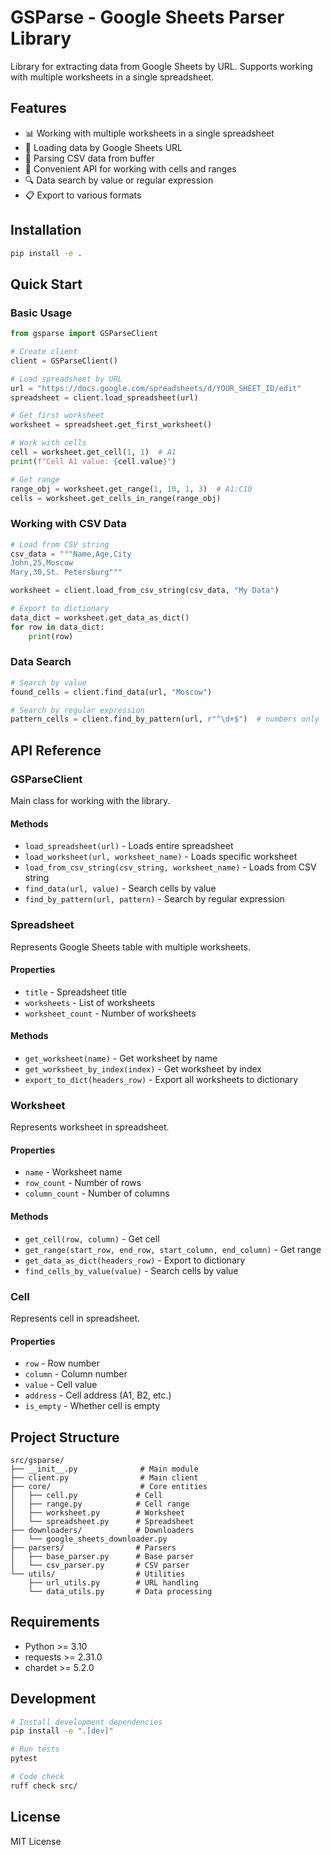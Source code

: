 # GSParse - Google Sheets Parser Library

Library for extracting data from Google Sheets by URL. Supports working with multiple worksheets in a single spreadsheet.

## Features

- 📊 Working with multiple worksheets in a single spreadsheet
- 🔗 Loading data by Google Sheets URL
- 📝 Parsing CSV data from buffer
- 🎯 Convenient API for working with cells and ranges
- 🔍 Data search by value or regular expression
- 📋 Export to various formats

## Installation

```bash
pip install -e .
```

## Quick Start

### Basic Usage

```python
from gsparse import GSParseClient

# Create client
client = GSParseClient()

# Load spreadsheet by URL
url = "https://docs.google.com/spreadsheets/d/YOUR_SHEET_ID/edit"
spreadsheet = client.load_spreadsheet(url)

# Get first worksheet
worksheet = spreadsheet.get_first_worksheet()

# Work with cells
cell = worksheet.get_cell(1, 1)  # A1
print(f"Cell A1 value: {cell.value}")

# Get range
range_obj = worksheet.get_range(1, 10, 1, 3)  # A1:C10
cells = worksheet.get_cells_in_range(range_obj)
```

### Working with CSV Data

```python
# Load from CSV string
csv_data = """Name,Age,City
John,25,Moscow
Mary,30,St. Petersburg"""

worksheet = client.load_from_csv_string(csv_data, "My Data")

# Export to dictionary
data_dict = worksheet.get_data_as_dict()
for row in data_dict:
    print(row)
```

### Data Search

```python
# Search by value
found_cells = client.find_data(url, "Moscow")

# Search by regular expression
pattern_cells = client.find_by_pattern(url, r"^\d+$")  # numbers only
```

## API Reference

### GSParseClient

Main class for working with the library.

#### Methods

- `load_spreadsheet(url)` - Loads entire spreadsheet
- `load_worksheet(url, worksheet_name)` - Loads specific worksheet
- `load_from_csv_string(csv_string, worksheet_name)` - Loads from CSV string
- `find_data(url, value)` - Search cells by value
- `find_by_pattern(url, pattern)` - Search by regular expression

### Spreadsheet

Represents Google Sheets table with multiple worksheets.

#### Properties

- `title` - Spreadsheet title
- `worksheets` - List of worksheets
- `worksheet_count` - Number of worksheets

#### Methods

- `get_worksheet(name)` - Get worksheet by name
- `get_worksheet_by_index(index)` - Get worksheet by index
- `export_to_dict(headers_row)` - Export all worksheets to dictionary

### Worksheet

Represents worksheet in spreadsheet.

#### Properties

- `name` - Worksheet name
- `row_count` - Number of rows
- `column_count` - Number of columns

#### Methods

- `get_cell(row, column)` - Get cell
- `get_range(start_row, end_row, start_column, end_column)` - Get range
- `get_data_as_dict(headers_row)` - Export to dictionary
- `find_cells_by_value(value)` - Search cells by value

### Cell

Represents cell in spreadsheet.

#### Properties

- `row` - Row number
- `column` - Column number
- `value` - Cell value
- `address` - Cell address (A1, B2, etc.)
- `is_empty` - Whether cell is empty

## Project Structure

```
src/gsparse/
├── __init__.py              # Main module
├── client.py                # Main client
├── core/                    # Core entities
│   ├── cell.py             # Cell
│   ├── range.py            # Cell range
│   ├── worksheet.py        # Worksheet
│   └── spreadsheet.py      # Spreadsheet
├── downloaders/            # Downloaders
│   └── google_sheets_downloader.py
├── parsers/                # Parsers
│   ├── base_parser.py      # Base parser
│   └── csv_parser.py       # CSV parser
└── utils/                  # Utilities
    ├── url_utils.py        # URL handling
    └── data_utils.py       # Data processing
```

## Requirements

- Python >= 3.10
- requests >= 2.31.0
- chardet >= 5.2.0

## Development

```bash
# Install development dependencies
pip install -e ".[dev]"

# Run tests
pytest

# Code check
ruff check src/
```

## License

MIT License
